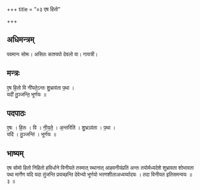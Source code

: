 +++
title = "०३ एष हितो"

+++
## अधिमन्त्रम्
पवमानः सोमः। असितः काश्यपो देवलो वा। गायत्री।

## मन्त्रः
ए॒ष हि॒तो वि नी॑यते॒ऽन्तः शु॒भ्राव॑ता प॒था ।  
यदी॑ तु॒ञ्जन्ति॒ भूर्ण॑यः ॥

## पदपाठः
ए॒षः । हि॒तः । वि । नी॒य॒ते॒ । अ॒न्तरिति॑ । शु॒भ्रऽव॑ता । प॒था ।  
यदि॑ । तु॒ञ्जन्ति॑ । भूर्ण॑यः ॥

## भाष्यम्
एष सोमो हितो निहितो हविर्धाने विनीयते तस्मात् स्थानात् आहवनीयंप्रति अन्तः तयोर्मध्यदेशे शुभ्रावता शोभावता पथा मार्गेण यदि यदा तुंजन्ति प्रयच्छन्ति देवेभ्यो भूर्णयो भरणशीलाअध्वर्य्वादयः । तदा विनीयत इतिसमन्वयः ॥ ३ ॥